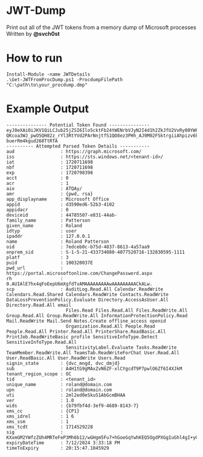 
# JWT-Dump
Print out all of the JWT tokens from a memory dump of Microsoft processes
Written by **@svch0st**

# How to run
    Install-Module -name JWTDetails
    .\Get-JWTFromProcDump.ps1 -ProcdumpFilePath "C:\path\to\your_procdump.dmp"

# Example Output

    --------------- Potential Token Found ---------------
    eyJ0eXAiOiJKV1QiLCJub25jZSI6Ilo5cktFb24tWENrbVJyN2I4d1h2ZkJfU2VvRy00YWFWYUdzczJDeWJoODQiLCJhbGciOiJSUzI1NiIsIng1dCI6Ik1HTHFqOThWTkxvWGFGZnBKQ0JwZ0I0SmFLcy1Uad2CTxnpRoDhG-QKcoa3WJ_pwO5QH82z_rYl3RtYVd2PArNnjtfS1QO8ez3PHh_AJ9M02FSktrgiiAhpizv6kAjwBxLL54Zr0UuPA0lALKtAL3UCOGVQ7rsCzkjUUsqIY_-buerRm4kgud268TtRTA
    ---------- Attempted Parsed Token Details -----------
    aud                 : https://graph.microsoft.com/
    iss                 : https://sts.windows.net/<tenant-id>/
    iat                 : 1720711698
    nbf                 : 1720711698
    exp                 : 1720798398
    acct                : 0
    acr                 : 1
    aio                 : ATQAy/
    amr                 : {pwd, rsa}
    app_displayname     : Microsoft Office
    appid               : d3590ed6-52b3-4102
    appidacr            : 0
    deviceid            : 44785507-e831-44ab-
    family_name         : Patterson
    given_name          : Roland
    idtyp               : user
    ipaddr              : 127.0.0.1
    name                : Roland Patterson
    oid                 : 7edceb0c-b75d-4837-8613-4a57aa9
    onprem_sid          : S-1-5-21-433734080-4077520716-132830595-1111
    platf               : 3
    puid                : 100320037E
    pwd_url             : https://portal.microsoftonline.com/ChangePassword.aspx
    rh                  : 0.AUIAlE7hx4qFoEepU6mXgfdTvAMAAAAAAAAAwAAAAAAAAACkALw.
    scp                 : AuditLog.Read.All Calendar.ReadWrite Calendars.Read.Shared Calendars.ReadWrite Contacts.ReadWrite DataLossPreventionPolicy.Evaluate Directory.AccessAsUser.All Directory.Read.All email 
                          Files.Read Files.Read.All Files.ReadWrite.All Group.Read.All Group.ReadWrite.All InformationProtectionPolicy.Read Mail.ReadWrite Mail.Send Notes.Create offline_access openid 
                          Organization.Read.All People.Read People.Read.All Printer.Read.All PrinterShare.ReadBasic.All PrintJob.ReadWriteBasic profile SensitiveInfoType.Detect SensitiveInfoType.Read.All 
                          SensitivityLabel.Evaluate Tasks.ReadWrite TeamMember.ReadWrite.All TeamsTab.ReadWriteForChat User.Read.All User.ReadBasic.All User.ReadWrite Users.Read
    signin_state        : {dvc_mngd, dvc_dmjd}
    sub                 : A4H1tG9gMAxZvN6ZF-xlCYgcdT9P7pwlO6Zf6I4XJkM
    tenant_region_scope : OC
    tid                 : <tenant_id>
    unique_name         : roland@domain.com
    upn                 : roland@domain.com
    uti                 : 2ml2ed0eSkuS1AbGcmBHAA
    ver                 : 1.0
    wids                : {b79fbf4d-3ef9-4689-8143-7}
    xms_cc              : {CP1}
    xms_idrel           : 1 6
    xms_ssm             : 1
    xms_tcdt            : 1714529228
    sig                 : KXxmGM2YWfzZUh4MRTeFeP3Mh6b12/wGHgm5Fu7+hGoeGqYwhKEQ5OgdPXGgIuGhl4gI+yGaKuGp5uMR3WaHx4oAj3q9DC47kOCu5mEopJB7d11qRuOTjFP1bB+URfikGH6zaM03pbc==
    expiryDateTime      : 7/12/2024 3:33:18 PM
    timeToExpiry        : 20:15:47.1045929

